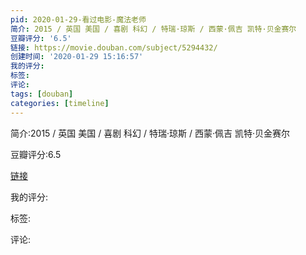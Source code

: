 ```yaml
---
pid: 2020-01-29-看过电影-魔法老师
简介: 2015 / 英国 美国 / 喜剧 科幻 / 特瑞·琼斯 / 西蒙·佩吉 凯特·贝金赛尔
豆瓣评分: '6.5'
链接: https://movie.douban.com/subject/5294432/
创建时间: '2020-01-29 15:16:57'
我的评分:
标签:
评论:
tags: [douban]
categories: [timeline]
---
```

简介:2015 / 英国 美国 / 喜剧 科幻 / 特瑞·琼斯 / 西蒙·佩吉 凯特·贝金赛尔

豆瓣评分:6.5

[链接](https://movie.douban.com/subject/5294432/)

我的评分:

标签:

评论:

